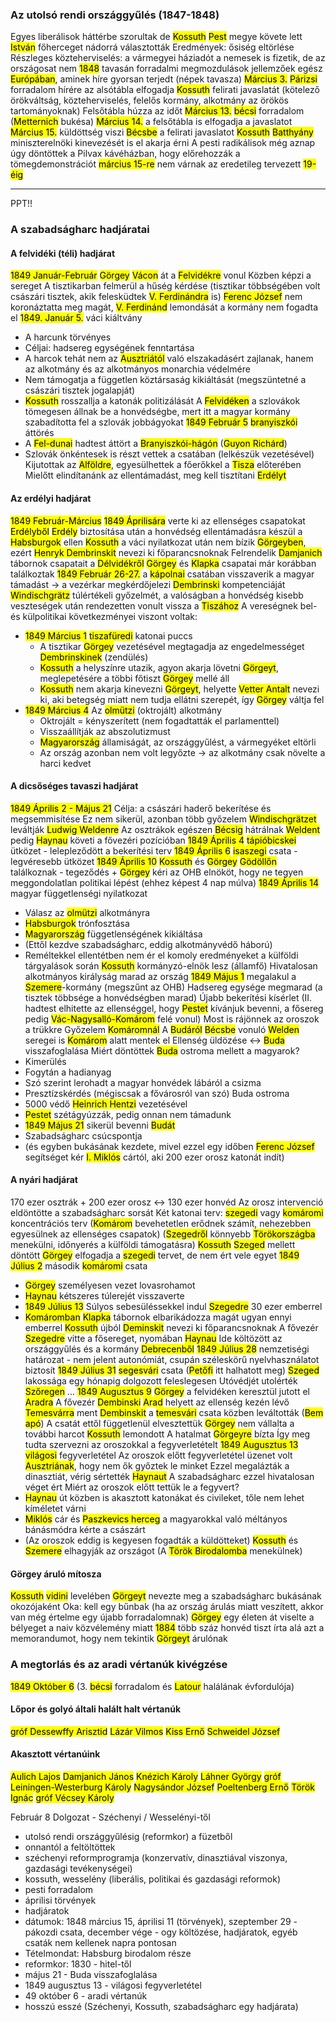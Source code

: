 ### Az utolsó rendi országgyűlés (1847-1848)
Egyes liberálisok háttérbe szorultak de <mark class="hltr-cyan">Kossuth</mark> <mark class="hltr-green">Pest</mark> megye követe lett
<mark class="hltr-cyan">István</mark> főherceget nádorrá választották
Eredmények: ősiség eltörlése
Részleges közteherviselés: a vármegyei háziadót a nemesek is fizetik, de az országosat nem
<mark class="hltr-orange">1848</mark> tavasán forradalmi megmozdulások jellemzőek egész <mark class="hltr-green">Európában</mark>, aminek híre gyorsan terjedt (népek tavasza)
<mark class="hltr-orange">Március 3.</mark> <mark class="hltr-green">Párizsi</mark> forradalom hírére az alsótábla elfogadja <mark class="hltr-cyan">Kossuth</mark> felirati javaslatát (kötelező örökváltság, közteherviselés, felelős kormány, alkotmány az örökös tartományoknak)
Felsőtábla húzza az időt
<mark class="hltr-orange">Március 13.</mark> <mark class="hltr-green">bécsi</mark> forradalom (<mark class="hltr-cyan">Metternich</mark> bukésa)
<mark class="hltr-orange">Március 14.</mark> a felsőtábla is elfogadja a javaslatot
<mark class="hltr-orange">Március 15.</mark> küldöttség viszi <mark class="hltr-green">Bécsbe</mark> a felirati javaslatot
<mark class="hltr-cyan">Kossuth</mark> <mark class="hltr-cyan">Batthyány</mark> miniszterelnöki kinevezését is el akarja érni
A pesti radikálisok még aznap úgy döntöttek a Pilvax kávéházban, hogy előrehozzák a tömegdemonstrációt <mark class="hltr-orange">március 15-re</mark> nem várnak az eredetileg tervezett <mark class="hltr-orange">19-éig</mark>

---
PPT!!
### A szabadságharc hadjáratai
#### A felvidéki (téli) hadjárat
<mark class="hltr-orange">1849 Január-Február</mark>
<mark class="hltr-cyan">Görgey</mark> <mark class="hltr-green">Vácon</mark> át a <mark class="hltr-green">Felvidékre</mark> vonul
Közben képzi a sereget
A tisztikarban felmerül a hűség kérdése (tisztikar többségében volt császári tisztek, akik felesküdtek <mark class="hltr-cyan">V. Ferdinándra</mark> is)
<mark class="hltr-cyan">Ferenc József</mark> nem koronáztatta meg magát, <mark class="hltr-cyan">V. Ferdinánd</mark> lemondását a kormány nem fogadta el
<mark class="hltr-orange">1849. Január 5.</mark> váci kiáltvány 
- A harcunk törvényes 
- Céljai: hadsereg egységének fenntartása
- A harcok tehát nem az <mark class="hltr-green">Ausztriától</mark> való elszakadásért zajlanak, hanem az alkotmány és az alkotmányos monarchia védelmére
- Nem támogatja a független köztársaság kikiáltását (megszüntetné a császári tisztek jogalapját)
- <mark class="hltr-cyan">Kossuth</mark> rosszallja a katonák politizálását
A <mark class="hltr-green">Felvidéken</mark> a szlovákok tömegesen állnak be a honvédségbe, mert itt a magyar kormány szabadította fel a szlovák jobbágyokat
<mark class="hltr-orange">1849 Február 5</mark> <mark class="hltr-green">branyiszkói</mark> áttörés
- A <mark class="hltr-green">Fel-dunai</mark> hadtest áttört a <mark class="hltr-green">Branyiszkói-hágón</mark> (<mark class="hltr-cyan">Guyon Richárd</mark>)
- Szlovák önkéntesek is részt vettek a csatában (lelkészük vezetésével)
Kijutottak az <mark class="hltr-green">Alföldre</mark>, egyesülhettek a főerőkkel a <mark class="hltr-green">Tisza</mark> előterében
Mielőtt elindítanánk az ellentámadást, meg kell tisztítani <mark class="hltr-green">Erdélyt</mark>
#### Az erdélyi hadjárat
<mark class="hltr-orange">1849 Február-Március</mark>
<mark class="hltr-orange">1849 Áprilisára</mark> verte ki  az ellenséges csapatokat <mark class="hltr-green">Erdélyből</mark>
<mark class="hltr-green">Erdély</mark> biztosítása után a honvédség ellentámadásra készül a <mark class="hltr-cyan">Habsburgok</mark> ellen
<mark class="hltr-cyan">Kossuth</mark> a váci nyilatkozat után nem bízik <mark class="hltr-cyan">Görgeyben</mark>, ezért <mark class="hltr-cyan">Henryk Dembrinskit</mark> nevezi ki főparancsnoknak
Felrendelik <mark class="hltr-cyan">Damjanich</mark> tábornok csapatait a <mark class="hltr-green">Délvidékről</mark>
<mark class="hltr-cyan">Görgey</mark> és <mark class="hltr-cyan">Klapka</mark> csapatai már korábban találkoztak
<mark class="hltr-orange">1849 Február 26-27.</mark> a <mark class="hltr-green">kápolnai</mark> csatában visszaverik a magyar támadást → a vezérkar megkérdőjelezi <mark class="hltr-cyan">Dembrinski</mark> kompetenciáját
<mark class="hltr-cyan">Windischgrätz</mark> túlértékeli győzelmét, a valóságban a honvédség kisebb veszteségek után rendezetten vonult vissza a <mark class="hltr-green">Tiszához</mark>
A vereségnek bel- és külpolitikai következményei viszont voltak:
- <mark class="hltr-orange">1849 Március 1</mark> <mark class="hltr-green">tiszafüredi</mark> katonai puccs 
	- A tisztikar <mark class="hltr-cyan">Görgey</mark> vezetésével megtagadja az engedelmességet <mark class="hltr-cyan">Dembrinskinek</mark> (zendülés)
	- <mark class="hltr-cyan">Kossuth</mark> a helyszínre utazik, agyon akarja lövetni <mark class="hltr-cyan">Görgeyt</mark>, meglepetésére a többi főtiszt <mark class="hltr-cyan">Görgey</mark> mellé áll
	- <mark class="hltr-cyan">Kossuth</mark> nem akarja kinevezni <mark class="hltr-cyan">Görgeyt</mark>, helyette <mark class="hltr-cyan">Vetter Antalt</mark>  nevezi ki, aki betegség miatt nem tudja ellátni szerepét, így <mark class="hltr-cyan">Görgey</mark> váltja fel
- <mark class="hltr-orange">1849 Március 4</mark> Az <mark class="hltr-green">olmützi</mark> (oktrojált) alkotmány
	- Oktrojált = kényszerített (nem fogadtatták el parlamenttel)
	- Visszaállítják az abszolutizmust
	- <mark class="hltr-green">Magyarország</mark> államiságát, az országgyűlést, a vármegyéket eltörli
	- Az ország azonban nem volt legyőzte → az alkotmány csak növelte a harci kedvet
#### A dicsőséges tavaszi hadjárat
<mark class="hltr-orange">1849  Április 2 - Május 21</mark>
Célja: a császári haderő bekerítése és megsemmisítése
Ez nem sikerül, azonban több győzelem
<mark class="hltr-cyan">Windischgrätzet</mark> leváltják <mark class="hltr-cyan">Ludwig Weldenre</mark>
Az osztrákok egészen <mark class="hltr-green">Bécsig</mark> hátrálnak
<mark class="hltr-cyan">Weldent</mark> pedig <mark class="hltr-cyan">Haynau</mark> követi a fővezéri pozícióban
<mark class="hltr-orange">1849 Április 4</mark> <mark class="hltr-green">tápióbicskei</mark> ütközet - lelepleződött a bekerítési terv
<mark class="hltr-orange">1849 Április 6</mark> <mark class="hltr-green">isaszegi</mark> csata - legvéresebb ütközet
<mark class="hltr-orange">1849 Április 10</mark> <mark class="hltr-cyan">Kossuth</mark> és <mark class="hltr-cyan">Görgey</mark> <mark class="hltr-green">Gödöllőn</mark> találkoznak - tegeződés + <mark class="hltr-cyan">Görgey</mark> kéri az OHB elnököt, hogy ne tegyen meggondolatlan politikai lépést (ehhez képest 4 nap múlva)
<mark class="hltr-orange">1849 Április 14</mark>  magyar függetlenségi nyilatkozat
- Válasz az <mark class="hltr-green">olmützi</mark> alkotmányra
- <mark class="hltr-cyan">Habsburgok</mark> trónfosztása
- <mark class="hltr-green">Magyarország</mark> függetlenségének kikiáltása
- (Ettől kezdve szabadságharc, eddig alkotmányvédő háború)
- Reméltekkel ellentétben nem ér el komoly eredményeket a külföldi tárgyalások során
<mark class="hltr-cyan">Kossuth</mark> kormányzó-elnök lesz (államfő)
Hivatalosan alkotmányos királyság marad az ország
<mark class="hltr-orange">1849 Május 1</mark> megalakul a <mark class="hltr-cyan">Szemere</mark>-kormány (megszűnt az OHB)
Hadsereg egysége megmarad (a tisztek többsége a honvédségben marad)
Újabb bekerítési kísérlet (II. hadtest elhitette az ellenséggel, hogy <mark class="hltr-green">Pestet</mark> kívánjuk bevenni, a fősereg pedig <mark class="hltr-green">Vác-Nagysalló-Komárom</mark> felé vonul)
Most is rájönnek az oroszok a trükkre
Győzelem <mark class="hltr-green">Komáromnál</mark>
A <mark class="hltr-green">Budáról</mark> <mark class="hltr-green">Bécsbe</mark> vonuló <mark class="hltr-cyan">Welden</mark> seregei is <mark class="hltr-green">Komárom</mark> alatt mentek el
Ellenség üldözése ↔ <mark class="hltr-green">Buda</mark> visszafoglalása
Miért döntöttek <mark class="hltr-green">Buda</mark> ostroma mellett a magyarok?
- Kimerülés
- Fogytán a hadianyag
- Szó szerint lerohadt a magyar honvédek lábáról a csizma
- Presztízskérdés (mégiscsak a fővárosról van szó)
Buda ostroma
- 5000 védő <mark class="hltr-cyan">Heinrich Hentzi</mark> vezetésével
- <mark class="hltr-green">Pestet</mark> szétágyúzzák, pedig onnan nem támadunk
- <mark class="hltr-orange">1849 Május 21</mark> sikerül bevenni <mark class="hltr-green">Budát</mark>
- Szabadságharc csúcspontja
- (és egyben bukásának kezdete, mivel ezzel egy időben <mark class="hltr-cyan">Ferenc József</mark> segítséget kér <mark class="hltr-cyan">I. Miklós</mark> cártól, aki 200 ezer orosz katonát indít)
#### A nyári hadjárat
170 ezer osztrák + 200 ezer orosz ↔ 130 ezer honvéd
Az orosz intervenció eldöntötte a szabadságharc sorsát
Két katonai terv: <mark class="hltr-green">szegedi</mark> vagy <mark class="hltr-green">komáromi</mark> koncentrációs terv
(<mark class="hltr-green">Komárom</mark> bevehetetlen erődnek számít, nehezebben egyesülnek az ellenséges csapatok)
(<mark class="hltr-green">Szegedről</mark> könnyebb <mark class="hltr-green">Törökországba</mark> menekülni, időnyerés a külföldi támogatásra)
<mark class="hltr-cyan">Kossuth</mark> <mark class="hltr-green">Szeged</mark> mellett döntött
<mark class="hltr-cyan">Görgey</mark> elfogadja a <mark class="hltr-green">szegedi</mark> tervet, de nem ért vele egyet
<mark class="hltr-orange">1849 Július 2</mark> második <mark class="hltr-green">komáromi</mark> csata
- <mark class="hltr-cyan">Görgey</mark> személyesen vezet lovasrohamot
- <mark class="hltr-cyan">Haynau</mark> kétszeres túlerejét visszaverte
- <mark class="hltr-orange">1849 Július 13</mark> Súlyos sebesüléssekkel indul <mark class="hltr-green">Szegedre</mark> 30 ezer emberrel
- <mark class="hltr-green">Komáromban</mark> <mark class="hltr-cyan">Klapka</mark> tábornok elbarikádozza magát ugyan ennyi emberrel
<mark class="hltr-cyan">Kossuth</mark> újból <mark class="hltr-cyan">Deminskit</mark> nevezi ki főparancsnoknak
A fővezér <mark class="hltr-green">Szegedre</mark> vitte a fősereget, nyomában <mark class="hltr-cyan">Haynau</mark>
Ide költözött az országgyűlés és a kormány <mark class="hltr-green">Debrecenből</mark>
<mark class="hltr-orange">1849 Július 28</mark> nemzetiségi határozat - nem jelent autonómiát, csupán széleskörű nyelvhasználatot biztosít
<mark class="hltr-orange">1849 Július 31</mark> <mark class="hltr-green">segesvári</mark> csata (<mark class="hltr-cyan">Petőfi</mark> itt halhatott meg)
<mark class="hltr-green">Szeged</mark> lakossága egy hónapig dolgozott feleslegesen
Utóvédjét utolérték <mark class="hltr-green">Szőregen</mark>
...
<mark class="hltr-orange">1849 Augusztus 9</mark> <mark class="hltr-cyan">Görgey</mark> a felvidéken keresztül jutott el <mark class="hltr-green">Aradra</mark>
A fővezér <mark class="hltr-cyan">Dembinski</mark> <mark class="hltr-green">Arad</mark> helyett az ellenség kezén lévő <mark class="hltr-green">Temesvárra</mark> ment
<mark class="hltr-cyan">Dembinskit</mark> a <mark class="hltr-green">temesvári</mark> csata közben leváltották (<mark class="hltr-cyan">Bem apó</mark>)
A csatát ettől függetlenül elvesztettük
<mark class="hltr-cyan">Görgey</mark> nem vállalta a további harcot
<mark class="hltr-cyan">Kossuth</mark> lemondott
A hatalmat <mark class="hltr-cyan">Görgeyre</mark> bízta
Így meg tudta szervezni az oroszokkal a fegyverletételt
<mark class="hltr-orange">1849 Augusztus 13</mark> <mark class="hltr-green">világosi</mark> fegyverletétel
Az oroszok előtt fegyverletétel üzenet volt <mark class="hltr-green">Ausztriának</mark>, hogy nem ők győztek le minket
Ezzel megalázták a dinasztiát, vérig sértették <mark class="hltr-cyan">Haynaut</mark>
A szabadságharc ezzel hivatalosan véget ért
Miért az oroszok előtt tettük le a fegyvert?
- <mark class="hltr-cyan">Haynau</mark> út közben is akasztott katonákat és civileket, tőle nem lehet kíméletet várni
- <mark class="hltr-cyan">Miklós</mark> cár és <mark class="hltr-cyan">Paszkevics herceg</mark> a magyarokkal való méltányos bánásmódra kérte a császárt
- (Az oroszok eddig is kegyesen fogadták a küldötteket)
<mark class="hltr-cyan">Kossuth</mark> és <mark class="hltr-cyan">Szemere</mark> elhagyják az országot (A <mark class="hltr-green">Török Birodalomba</mark> menekülnek)
#### Görgey áruló mítosza
<mark class="hltr-cyan">Kossuth</mark> <mark class="hltr-green">vidini</mark> levelében <mark class="hltr-cyan">Görgeyt</mark> nevezte meg a szabadságharc bukásának okozójaként
Oka: kell egy bűnbak (ha az ország árulás miatt veszített, akkor van még értelme egy újabb forradalomnak)
<mark class="hltr-cyan">Görgey</mark> egy életen át viselte a bélyeget a naiv közvélemény miatt
<mark class="hltr-orange">1884</mark> több száz honvéd tiszt írta alá azt a memorandumot, hogy nem tekintik <mark class="hltr-cyan">Görgeyt</mark> árulónak
### A megtorlás és az aradi vértanúk kivégzése
<mark class="hltr-orange">1849 Október 6</mark> (3. <mark class="hltr-green">bécsi</mark> forradalom és <mark class="hltr-cyan">Latour</mark> halálának évfordulója)
#### Lőpor és golyó általi halált halt vértanúk
<mark class="hltr-cyan">gróf Dessewffy Arisztid</mark>
<mark class="hltr-cyan">Lázár Vilmos</mark>
<mark class="hltr-cyan">Kiss Ernő</mark>
<mark class="hltr-cyan">Schweidel József</mark>
#### Akasztott vértanúink
<mark class="hltr-cyan">Aulich Lajos</mark>
<mark class="hltr-cyan">Damjanich János</mark>
<mark class="hltr-cyan">Knézich Károly</mark>
<mark class="hltr-cyan">Láhner György</mark>
<mark class="hltr-cyan">gróf Leiningen-Westerburg Károly</mark>
<mark class="hltr-cyan">Nagysándor József</mark>
<mark class="hltr-cyan">Poeltenberg Ernő</mark>
<mark class="hltr-cyan">Török Ignác</mark>
<mark class="hltr-cyan">gróf Vécsey Károly</mark>

Február 8 Dolgozat - Széchenyi / Wesselényi-től
- utolsó rendi országgyűlésig (reformkor) a füzetből
- onnantól a feltöltöttek
- széchenyi reformprogramja (konzervatív, dinasztiával viszonya, gazdasági tevékenységei)
- kossuth, wesselény (liberális, politikai és gazdasági reformok)
- pesti forradalom
- áprilisi törvények
- hadjáratok
- dátumok: 1848 március 15, áprilisi 11 (törvények), szeptember 29 - pákozdi csata, december vége - ogy költözése, hadjáratok, egyéb csaták nem kellenek napra pontosan
- Tételmondat: Habsburg birodalom része
- reformkor: 1830 - hitel-től
- május 21 - Buda visszafoglalása
- 1849 augusztus 13 - világosi fegyverletétel
- 49 október 6 - aradi vértanúk
- hosszú esszé (Széchenyi, Kossuth, szabadságharc egy hadjárata)